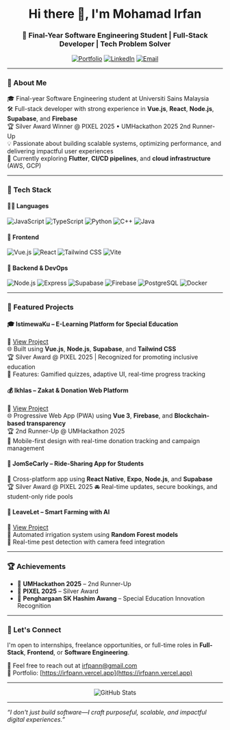 <h1 align="center">Hi there 👋, I'm Mohamad Irfan</h1>
<h3 align="center">🚀 Final-Year Software Engineering Student | Full-Stack Developer | Tech Problem Solver</h3>

<p align="center">
  <a href="https://irfpann.vercel.app" target="_blank"><img src="https://img.shields.io/badge/Portfolio-%23000000.svg?style=for-the-badge&logo=firefox&logoColor=white" alt="Portfolio"></a>
  <a href="https://linkedin.com/in/irfpann" target="_blank"><img src="https://img.shields.io/badge/LinkedIn-%230077B5.svg?style=for-the-badge&logo=linkedin&logoColor=white" alt="LinkedIn"></a>
  <a href="mailto:irfpann@gmail.com"><img src="https://img.shields.io/badge/Gmail-D14836?style=for-the-badge&logo=gmail&logoColor=white" alt="Email"></a>
</p>

---

### 🧠 About Me

🎓 Final-year Software Engineering student at Universiti Sains Malaysia  
🛠️ Full-stack developer with strong experience in **Vue.js**, **React**, **Node.js**, **Supabase**, and **Firebase**  
🏆 Silver Award Winner @ PIXEL 2025 • UMHackathon 2025 2nd Runner-Up  
💡 Passionate about building scalable systems, optimizing performance, and delivering impactful user experiences  
🌱 Currently exploring **Flutter**, **CI/CD pipelines**, and **cloud infrastructure** (AWS, GCP)

---

### 🧰 Tech Stack

#### 👨‍💻 Languages  
![JavaScript](https://img.shields.io/badge/JavaScript-F7DF1E?style=flat-square&logo=javascript&logoColor=black)
![TypeScript](https://img.shields.io/badge/TypeScript-3178C6?style=flat-square&logo=typescript&logoColor=white)
![Python](https://img.shields.io/badge/Python-3776AB?style=flat-square&logo=python&logoColor=white)
![C++](https://img.shields.io/badge/C++-00599C?style=flat-square&logo=cplusplus&logoColor=white)
![Java](https://img.shields.io/badge/Java-ED8B00?style=flat-square&logo=java&logoColor=white)

#### 🚀 Frontend  
![Vue.js](https://img.shields.io/badge/Vue.js-35495E?style=flat-square&logo=vue.js&logoColor=4FC08D)
![React](https://img.shields.io/badge/React-20232A?style=flat-square&logo=react&logoColor=61DAFB)
![Tailwind CSS](https://img.shields.io/badge/TailwindCSS-38B2AC?style=flat-square&logo=tailwind-css&logoColor=white)
![Vite](https://img.shields.io/badge/Vite-646CFF?style=flat-square&logo=vite&logoColor=white)

#### 🔧 Backend & DevOps  
![Node.js](https://img.shields.io/badge/Node.js-339933?style=flat-square&logo=node.js&logoColor=white)
![Express](https://img.shields.io/badge/Express.js-000000?style=flat-square&logo=express&logoColor=white)
![Supabase](https://img.shields.io/badge/Supabase-3ECF8E?style=flat-square&logo=supabase&logoColor=white)
![Firebase](https://img.shields.io/badge/Firebase-FFCA28?style=flat-square&logo=firebase&logoColor=black)
![PostgreSQL](https://img.shields.io/badge/PostgreSQL-336791?style=flat-square&logo=postgresql&logoColor=white)
![Docker](https://img.shields.io/badge/Docker-2496ED?style=flat-square&logo=docker&logoColor=white)

---

### 📌 Featured Projects

#### 🎓 **IstimewaKu** – E-Learning Platform for Special Education  
🔗 [View Project](https://istimewaku.netlify.app/)  
🌐 Built using **Vue.js**, **Node.js**, **Supabase**, and **Tailwind CSS**  
🏆 Silver Award @ PIXEL 2025 | Recognized for promoting inclusive education  
🧠 Features: Gamified quizzes, adaptive UI, real-time progress tracking

#### 💰 **Ikhlas** – Zakat & Donation Web Platform  
🔗 [View Project](https://ikhlas.netlify.app/)  
🌐 Progressive Web App (PWA) using **Vue 3**, **Firebase**, and **Blockchain-based transparency**  
🏆 2nd Runner-Up @ UMHackathon 2025  
📱 Mobile-first design with real-time donation tracking and campaign management

#### 🚗 **JomSeCarly** – Ride-Sharing App for Students  
📲 Cross-platform app using **React Native**, **Expo**, **Node.js**, and **Supabase**  
🏆 Silver Award @ PIXEL 2025
🚘 Real-time updates, secure bookings, and student-only ride pools

#### 🌾 **LeaveLet** – Smart Farming with AI  
🔗 [View Project](https://leavelet.netlify.app/)  
🌱 Automated irrigation system using **Random Forest models**  
📸 Real-time pest detection with camera feed integration  

---

### 🏆 Achievements

- 🥈 **UMHackathon 2025** – 2nd Runner-Up  
- 🥈 **PIXEL 2025** – Silver Award  
- 🏅 **Penghargaan SK Hashim Awang** – Special Education Innovation Recognition  

---

### 🔗 Let's Connect

I'm open to internships, freelance opportunities, or full-time roles in **Full-Stack**, **Frontend**, or **Software Engineering**.

📩 Feel free to reach out at [irfpann@gmail.com](mailto:irfpann@gmail.com)  
🔗 Portfolio: [https://irfpann.vercel.app](https://irfpann.vercel.app)

---

<p align="center">
  <img src="https://github-readme-stats.vercel.app/api?username=irfpannn&show_icons=true&theme=radical" alt="GitHub Stats" />
</p>

---

_“I don't just build software—I craft purposeful, scalable, and impactful digital experiences.”_
